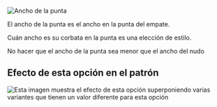 ![Ancho de la punta](topwidth.svg)

El ancho de la punta es el ancho en la punta del empate.

Cuán ancho es su corbata en la punta es una elección de estilo.

<Note>

No hacer que el ancho de la punta sea menor que el ancho del nudo

</Note>

## Efecto de esta opción en el patrón

![Esta imagen muestra el efecto de esta opción superponiendo varias variantes que tienen un valor diferente para esta opción](trayvon\_tipwidth\_sample.svg "Efecto de esta opción en el patrón")
